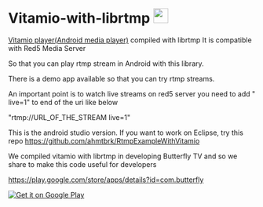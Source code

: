 Vitamio-with-librtmp <a href="http://www.butterflytv.net/"><img src="http://www.butterflytv.net/wp-content/uploads/2014/08/icon-butterflyTV-150x150.png" width="30"></a>
====================
<a href="https://www.vitamio.org/en/">Vitamio player(Android media player)</a> compiled with librtmp
It is compatible with Red5 Media Server

So that you can play rtmp stream in Android with this library.

There is a demo app available so that you can try rtmp streams. 

An important point is to watch live streams on red5 server you need to add " live=1" to end of the uri like below

"rtmp://URL_OF_THE_STREAM live=1"

This is the android studio version. If you want to work on Eclipse, try this repo 
https://github.com/ahmtbrk/RtmpExampleWithVitamio


We compiled vitamio with librtmp in developing Butterfly TV and so we share to make this code useful for developers

https://play.google.com/store/apps/details?id=com.butterfly

<a href="https://play.google.com/store/apps/details?id=com.butterfly">
  <img alt="Get it on Google Play" src="https://developer.android.com/images/brand/en_generic_rgb_wo_60.png">
</a>
